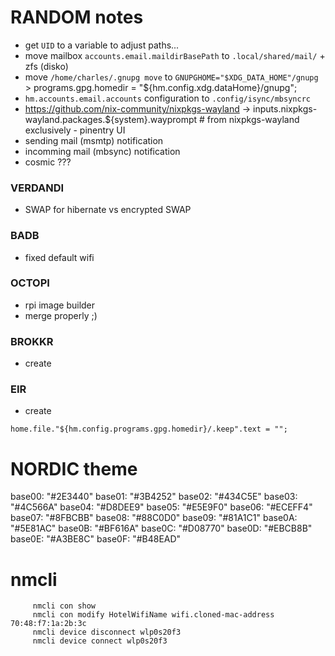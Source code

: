 # RANDOM notes
- get `UID` to a variable to adjust paths...
- move mailbox `accounts.email.maildirBasePath` to `.local/shared/mail/` + zfs (disko)
- move `/home/charles/.gnupg move` to `GNUPGHOME="$XDG_DATA_HOME"/gnupg` > programs.gpg.homedir = "${hm.config.xdg.dataHome}/gnupg";
- `hm.accounts.email.accounts` configuration to `.config/isync/mbsyncrc`
- https://github.com/nix-community/nixpkgs-wayland -> inputs.nixpkgs-wayland.packages.${system}.wayprompt  # from nixpkgs-wayland exclusively - pinentry UI
- sending mail (msmtp) notification
- incomming mail (mbsync) notification
- cosmic ???
### VERDANDI
- SWAP for hibernate vs encrypted SWAP
### BADB
- fixed default wifi
### OCTOPI
- rpi image builder
- merge properly ;)
### BROKKR
- create
### EIR
- create



```
home.file."${hm.config.programs.gpg.homedir}/.keep".text = "";
```


# NORDIC theme
base00: "#2E3440"
base01: "#3B4252"
base02: "#434C5E"
base03: "#4C566A"
base04: "#D8DEE9"
base05: "#E5E9F0"
base06: "#ECEFF4"
base07: "#8FBCBB"
base08: "#88C0D0"
base09: "#81A1C1"
base0A: "#5E81AC"
base0B: "#BF616A"
base0C: "#D08770"
base0D: "#EBCB8B"
base0E: "#A3BE8C"
base0F: "#B48EAD"



# nmcli
```
     nmcli con show
     nmcli con modify HotelWifiName wifi.cloned-mac-address 70:48:f7:1a:2b:3c
     nmcli device disconnect wlp0s20f3
     nmcli device connect wlp0s20f3
```
